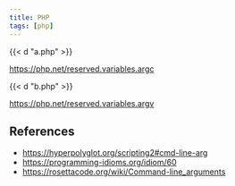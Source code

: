 ```yaml
---
title: PHP
tags: [php]
---
```


{{< d "a.php" >}}

<https://php.net/reserved.variables.argc>

{{< d "b.php" >}}

<https://php.net/reserved.variables.argv>

## References

- <https://hyperpolyglot.org/scripting2#cmd-line-arg>
- <https://programming-idioms.org/idiom/60>
- <https://rosettacode.org/wiki/Command-line_arguments>
